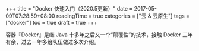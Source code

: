 +++
title = "Docker 快速入门（2020.5更新）"
date = 2017-05-09T07:28:59+08:00
readingTime = true
categories = ["云 & 云原生"]
tags = ["docker"]
toc = true
draft = true
+++

容器『Docker』是继 Java 十多年之后又一个“颠覆性”的技术，接触 Docker 三年有余，过去一年多给队伍做过多次介绍。

<!--more-->
